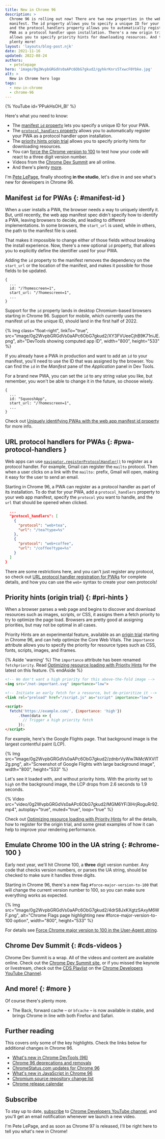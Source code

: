 ```yaml
---
title: New in Chrome 96
description: >
  Chrome 96 is rolling out now! There are two new properties in the web app
  manifest. The id property allows you to specify a unique ID for your PWA,
  and the protocol_handlers property allows you to automatically register your
  PWA as a protocol handler upon installation. There's a new origin trial that
  allows you to specify priority hints for downloading resources. And there's
  plenty more!
layout: 'layouts/blog-post.njk'
date: 2021-11-16
updated: 2022-08-24
authors:
  - petelepage
hero: 'image/0g2WvpbGRGdVs0aAPc6ObG7gkud2/gyhkrKnrs5TxwcF0Ybke.jpg'
alt: >
  New in Chrome hero logo
tags:
  - new-in-chrome
  - chrome-96
---
```


{% YouTube id='PPukHsOH_BI' %}

Here's what you need to know:

* The [manifest `id` property](#manifest-id) lets you specify a unique ID for
  your PWA.
* The [`protocol_handlers` property](#pwa-protocol-handlers) allows you to
  automatically register your PWA as a protocol handler upon installation.
* The [priority hints origin trial](#pri-hints) allows you to specify
  priority hints for downloading resources.
* You can [force the Chrome version to 100](#chrome-100) to test how your code
  will react to a three digit version number.
* Videos from the [Chrome Dev Summit](#cds-videos) are all online.
* And there's plenty [more](#more).

I'm [Pete LePage](https://petelepage.com), finally shooting
**in the studio**, let's dive in and see what's new for developers in Chrome 96.

## Manifest `id` for PWAs {: #manifest-id }

When a user installs a PWA, the browser needs a way to uniquely identify it.
But, until recently, the web app manifest spec didn't specify how to identify
a PWA, leaving browsers to decide, and leading to different implementations.
In some browsers, the `start_url` is used, while in others, the path to the
manifest file is used.

That makes it impossible to change either of those fields without breaking the
install experience. Now, there's a new optional `id` property, that allows
you to explicitly define the identifier used for your PWA.

Adding the `id` property to the manifest removes the dependency on the
`start_url` or the location of the manifest, and makes it possible for those
fields to be updated.

```json/2
{
  ...
  id: "/?homescreen=1",
  start_url: "/?homescreen=1",
  ...
}
```

Support for the `id` property lands in desktop Chromium-based browsers
starting in Chrome 96. Support for mobile, which currently uses the manifest
url as the unique ID, should land in the first half of 2022.

{% Img class="float-right", linkTo="true", src="image/0g2WvpbGRGdVs0aAPc6ObG7gkud2/XY3FVUeeCjhB9K71niJE.png", alt="DevTools showing computed app ID", width="800", height="533" %}

If you already have a PWA in production and want to add an `id` to your
manifest, you'll need to use the ID that was assigned by the browser. You can
find the `id` in the _Manifest_ pane of the _Application_ panel in Dev Tools.

<p style="clear:both;"></p>

For a brand new PWA, you can set the `id` to any string value you like, but
remember, you won't be able to change it in the future, so choose wisely.

```json/2
{
  ...
  id: "SquooshApp",
  start_url: "/?homescreen=1",
  ...
}
```

Check out [Uniquely identifying PWAs with the web app manifest id property][manifest-id]
for more info.

## URL protocol handlers for PWAs {: #pwa-protocol-handlers }

Web apps can use [`navigator.registerProtocolHandler()`][mdn-regph] to
register as a protocol handler. For example, Gmail can register the `mailto`
protocol. Then when a user clicks on a link with the `mailto:` prefix, Gmail
will open, making it easy for the user to send an email.

Starting in Chrome 96, a PWA can register as a protocol handler as part of its
installation. To do that for your PWA, add a `protocol_handlers` property to
your web app manifest, specify the `protocol` you want to handle, and the
`url` that should be opened when clicked.

```json
  ...
  "protocol_handlers": [
    {
      "protocol": "web+tea",
      "url": "/tea?type=%s"
    },
    {
      "protocol": "web+coffee",
      "url": "/coffee?type=%s"
    }
  ]
}
```

There are some restrictions here, and you can't just register any protocol, so
check out [URL protocol handler registration for PWAs][wd-phreg] for complete
details, and how you can use the `web+` syntax to create your own protocols!

## Priority hints (origin trial) {: #pri-hints }

When a browser parses a web page and begins to discover and download resources
such as images, scripts, or CSS, it assigns them a fetch priority to try to
optimize the page load. Browsers are pretty good at assigning priorities, but
may not be optimal in all cases.

Priority Hints are an experimental feature, available as an
[origin trial][ph-ot] starting in Chrome 96, and can help optimize the Core
Web Vitals. The `importance` attribute allows you to specify the priority
for resource types such as CSS, fonts, scripts, images, and iframes.

{% Aside 'warning' %}
The `importance` attribute has been renamed `fetchpriority`. Read [Optimizing resource loading with Priority Hints](https://web.dev/priority-hints/) for the latest on this feature.
{% endAside %}

```html
<!-- We don't want a high priority for this above-the-fold image -->
<img src="/not-important.svg" importance="low">

<!-- Initiate an early fetch for a resource, but de-prioritize it -->
<link rel="preload" href="/script.js" as="script" importance="low">

<script>
  fetch('https://example.com/', {importance: 'high'})
      .then(data => {
        // Trigger a high priority fetch
      });
</script>
```

For example, here's the Google Flights page. That background image is the
largest contentful paint (LCP).

{% Img src="image/0g2WvpbGRGdVs0aAPc6ObG7gkud2/zdnbrVyWw7AMcWXVIT2g.png", alt="Screenshot of Google Flights with large background image", width="800", height="533" %}

Let's see it loaded with, and without priority hints. With the priority set
to `high` on the background image, the LCP drops from 2.6 seconds to 1.9
seconds.

{% Video src="video/0g2WvpbGRGdVs0aAPc6ObG7gkud2/MGM6YFi3IHrjRoguRr92.mp4", autoplay="true", muted="true", loop="true" %}

Check out [Optimizing resource loading with Priority Hints][wd-phints] for
all the details, how to register for the origin trial, and some great examples
of how it can help to improve your rendering performance.

## Emulate Chrome 100 in the UA string {: #chrome-100 }

Early next year, we'll hit Chrome 100, a **three** digit version number. Any
code that checks version numbers, or parses the UA string, should be checked
to make sure it handles three digits.

Starting in Chrome 96, there's a new flag `#force-major-version-to-100` that
will change the current version number to 100, so you can make sure
everything works as expected.

{% Img src="image/0g2WvpbGRGdVs0aAPc6ObG7gkud2/4drS8JxKXgtzSAxyM6WF.png", alt="Chrome Flags page highlighting new #force-major-version-to-100 option", width="800", height="533" %}

For details see [Force Chrome major version to 100 in the User-Agent string][dcc-cr100].

## Chrome Dev Summit {: #cds-videos }

Chrome Dev Summit is a wrap. All of the videos and content are available
online. Check out the [Chrome Dev Summit site][cds-site], or if you missed
the keynote or livestream, check out the [CDS Playlist][cds-playlist] on the
[Chrome Developers YouTube Channel][cr-dev-yt].

## And more! {: #more }

Of course there's plenty more.

* The Back, forward cache – or `bfcache` – is now available in stable, and
  brings Chrome in line with both Firefox and Safari.

## Further reading

This covers only some of the key highlights. Check the links below for
additional changes in Chrome 96.

* [What's new in Chrome DevTools (96)](/blog/new-in-devtools-96/)
* [Chrome 96 deprecations and removals](/blog/deps-rems-96/)
* [ChromeStatus.com updates for Chrome 96](https://www.chromestatus.com/features#milestone%3D96)
* [What's new in JavaScript in Chrome 96](https://v8.dev/blog/v8-release-96)
* [Chromium source repository change list](https://chromium.googlesource.com/chromium/src/+log/95.0.4638.56..96.0.4664.50)
* [Chrome release calendar](https://chromiumdash.appspot.com/schedule)

## Subscribe

To stay up to date, [subscribe](https://goo.gl/6FP1a5)
to [Chrome Developers YouTube channel](https://www.youtube.com/user/ChromeDevelopers/),
and you'll get an email notification whenever we launch a new video.

I'm Pete LePage, and as soon as Chrome 97 is released, I'll be right here to
tell you what's new in Chrome!

[dcc]: /blog/
[manifest-id]: /blog/pwa-manifest-id/
[mdn-regph]: https://developer.mozilla.org/docs/Web/API/Navigator/registerProtocolHandler
[wd-phreg]: https://web.dev/url-protocol-handler/
[wd-phints]: https://web.dev/priority-hints/
[ph-ot]: /origintrials/#/view_trial/365917469723852801
[dcc-cr100]: /blog/force-major-version-to-100/
[cds-site]: /devsummit/
[cds-playlist]: https://www.youtube.com/playlist?list=PLNYkxOF6rcIBju4hD9ed1pt6YO20LgLWg
[cr-dev-yt]: https://www.youtube.com/c/GoogleChromeDevelopers
